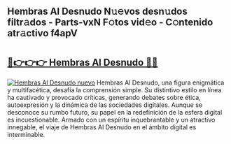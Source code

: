 ## Hembras Al Desnudo N𝚞𝚎vos desn𝚞dos filtr𝚊dos - Parts-vxN F𝚘tos vid𝚎o - C𝚘ntenido atr𝚊ctivo f4apV

# <h2><a href="http://mb1jno.tromn.icu/?c=Hembras+Al+Desnudo">🔗👉👉👉 Hembras Al Desnudo 🔗🔗</a></h2>

[![Hembras Al Desnudo nuevo](https://i.imgur.com/pEAQMta.gif)](http://mb1jno.tromn.icu/?c=Hembras+Al+Desnudo)
Hembras Al Desnudo, una figura enigmática y multifacética, desafía la comprensión simple. Su distintivo estilo en línea ha cautivado y provocado críticas, generando debates sobre ética, autoexpresión y la dinámica de las sociedades digitales. Aunque se desconoce su rumbo futuro, su papel en la redefinición de la esfera digital es incuestionable. Armado con un espíritu inquebrantable y un atractivo innegable, el viaje de Hembras Al Desnudo en el ámbito digital es interminable.
